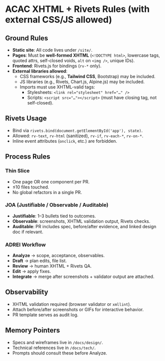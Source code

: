 # ACAC XHTML + Rivets Rules (with external CSS/JS allowed)

## Ground Rules
- **Static site**: All code lives under `/site/`.
- **Pages**: Must be **well-formed XHTML** (`<!DOCTYPE html>`, lowercase tags, quoted attrs, self-closed voids, `alt` on `<img />`, unique IDs).
- **Frontend**: Rivets.js for bindings (`rv-*` only).  
- **External libraries allowed**:
  - CSS frameworks (e.g., **Tailwind CSS**, Bootstrap) may be included.  
  - JS libraries (e.g., Rivets, Chart.js, Alpine.js) may be included.  
  - Imports must use XHTML-valid tags:  
    - Stylesheets: `<link rel="stylesheet" href="…" />`  
    - Scripts: `<script src="…"></script>` (must have closing tag, not self-closed).  

## Rivets Usage
- Bind via `rivets.bind(document.getElementById('app'), state)`.
- Allowed: `rv-text`, `rv-html` (sanitized), `rv-if`, `rv-each-*`, `rv-on-*`.
- Inline event attributes (`onclick`, etc.) are forbidden.

## Process Rules
### Thin Slice
- One page OR one component per PR.
- ≤10 files touched.
- No global refactors in a single PR.

### JOA (Justifiable / Observable / Auditable)
- **Justifiable**: 1–3 bullets tied to outcomes.
- **Observable**: screenshots, XHTML validation output, Rivets checks.
- **Auditable**: PR includes spec, before/after evidence, and linked design doc if relevant.

### ADREI Workflow
- **Analyze** → scope, acceptance, observables.
- **Draft** → plan edits, file list.
- **Review** → human XHTML + Rivets QA.
- **Edit** → apply fixes.
- **Integrate** → merge after screenshots + validator output are attached.

## Observability
- XHTML validation required (browser validator or `xmllint`).
- Attach before/after screenshots or GIFs for interactive behavior.
- PR template serves as audit log.

## Memory Pointers
- Specs and wireframes live in `/docs/design/`.
- Technical references live in `/docs/tech/`.
- Prompts should consult these before Analyze.
